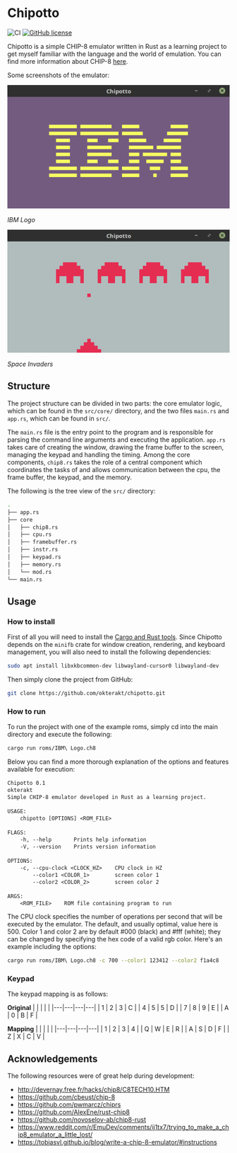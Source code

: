 # Chipotto
![CI](https://github.com/okterakt/chipotto/workflows/CI/badge.svg?branch=master)
[![GitHub license](https://img.shields.io/github/license/okterakt/chipotto?color=007af2)](https://github.com/okterakt/chipotto/blob/master/LICENSE)

Chipotto is a simple CHIP-8 emulator written in Rust as a learning project to get myself familiar with the language and the world of emulation. You can find more information about CHIP-8 [here](https://en.wikipedia.org/wiki/CHIP-8).

Some screenshots of the emulator:

![IBM Logo](/pics/screen_ibm.png)

*IBM Logo*

![Space Invaders](/pics/screen_space_invaders.png)

*Space Invaders*

## Structure

The project structure can be divided in two parts: the core emulator logic, which can be found in the `src/core/` directory, and the two files `main.rs` and `app.rs`, which can be found in `src/`.

The `main.rs` file is the entry point to the program and is responsible for parsing the command line arguments and executing the application. `app.rs` takes care of creating the window, drawing the frame buffer to the screen, managing the keypad and handling the timing.
Among the core components, `chip8.rs` takes the role of a central component which coordinates the tasks of and allows communication between the cpu, the frame buffer, the keypad, and the memory.

The following is the tree view of the `src/` directory:

```sh
.
├── app.rs
├── core
│   ├── chip8.rs
│   ├── cpu.rs
│   ├── framebuffer.rs
│   ├── instr.rs
│   ├── keypad.rs
│   ├── memory.rs
│   └── mod.rs
└── main.rs
```

## Usage

### How to install
First of all you will need to install the [Cargo and Rust tools](https://rustup.rs/). Since Chipotto depends on the `minifb` crate for window creation, rendering, and keyboard management, you will also need to install the following dependencies:
```sh
sudo apt install libxkbcommon-dev libwayland-cursor0 libwayland-dev
```

Then simply clone the project from GitHub:
```sh
git clone https://github.com/okterakt/chipotto.git
```

### How to run
To run the project with one of the example roms, simply cd into the main directory and execute the following:
```sh
cargo run roms/IBM\ Logo.ch8
```

Below you can find a more thorough explanation of the options and features available for execution:
```
Chipotto 0.1
okterakt
Simple CHIP-8 emulator developed in Rust as a learning project.

USAGE:
    chipotto [OPTIONS] <ROM_FILE>

FLAGS:
    -h, --help       Prints help information
    -V, --version    Prints version information

OPTIONS:
    -c, --cpu-clock <CLOCK_HZ>    CPU clock in HZ
        --color1 <COLOR_1>        screen color 1
        --color2 <COLOR_2>        screen color 2

ARGS:
    <ROM_FILE>    ROM file containing program to run
```

The CPU clock specifies the number of operations per second that will be executed by the emulator. The default, and usually optimal, value here is 500.
Color 1 and color 2 are by default #000 (black) and #fff (white); they can be changed by specifying the hex code of a valid rgb color.
Here's an example including the options:
```sh
cargo run roms/IBM\ Logo.ch8 -c 700 --color1 123412 --color2 f1a4c8
```

### Keypad

The keypad mapping is as follows:

**Original**
|   |   |   |   |
|---|---|---|---|
| 1 | 2 | 3 | C |
| 4 | 5 | 5 | D |
| 7 | 8 | 9 | E |
| A | 0 | B | F |

**Mapping**
|   |   |   |   |
|---|---|---|---|
| 1 | 2 | 3 | 4 |
| Q | W | E | R |
| A | S | D | F |
| Z | X | C | V |

## Acknowledgements
The following resources were of great help during development:
* http://devernay.free.fr/hacks/chip8/C8TECH10.HTM
* https://github.com/cbeust/chip-8
* https://github.com/pwmarcz/chiprs
* https://github.com/AlexEne/rust-chip8
* https://github.com/novoselov-ab/chip8-rust
* https://www.reddit.com/r/EmuDev/comments/ij1tx7/trying_to_make_a_chip8_emulator_a_little_lost/
* https://tobiasvl.github.io/blog/write-a-chip-8-emulator/#instructions
